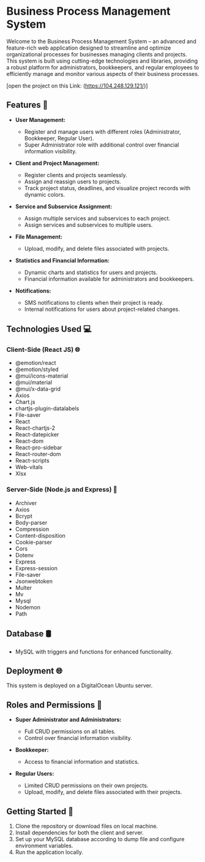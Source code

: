 # Business Process Management System

Welcome to the Business Process Management System – an advanced and feature-rich web application designed to streamline and optimize organizational processes for businesses managing clients and projects. This system is built using cutting-edge technologies and libraries, providing a robust platform for administrators, bookkeepers, and regular employees to efficiently manage and monitor various aspects of their business processes.

[open the project on this Link: (https://104.248.129.121/)] 

## Features 🚀

- **User Management:**
  - Register and manage users with different roles (Administrator, Bookkeeper, Regular User).
  - Super Administrator role with additional control over financial information visibility.
  
- **Client and Project Management:**
  - Register clients and projects seamlessly.
  - Assign and reassign users to projects.
  - Track project status, deadlines, and visualize project records with dynamic colors.
  
- **Service and Subservice Assignment:**
  - Assign multiple services and subservices to each project.
  - Assign services and subservices to multiple users.
  
- **File Management:**
  - Upload, modify, and delete files associated with projects.
  
- **Statistics and Financial Information:**
  - Dynamic charts and statistics for users and projects.
  - Financial information available for administrators and bookkeepers.
  
- **Notifications:**
  - SMS notifications to clients when their project is ready.
  - Internal notifications for users about project-related changes.
  
## Technologies Used 💻

### Client-Side (React JS) 🌐

- @emotion/react
- @emotion/styled
- @mui/icons-material
- @mui/material
- @mui/x-data-grid
- Axios
- Chart.js
- chartjs-plugin-datalabels
- File-saver
- React
- React-chartjs-2
- React-datepicker
- React-dom
- React-pro-sidebar
- React-router-dom
- React-scripts
- Web-vitals
- Xlsx

### Server-Side (Node.js and Express) 🚀

- Archiver
- Axios
- Bcrypt
- Body-parser
- Compression
- Content-disposition
- Cookie-parser
- Cors
- Dotenv
- Express
- Express-session
- File-saver
- Jsonwebtoken
- Multer
- Mv
- Mysql
- Nodemon
- Path

## Database 🛢️

- MySQL with triggers and functions for enhanced functionality.

## Deployment 🌐

This system is deployed on a DigitalOcean Ubuntu server.

## Roles and Permissions 👑

- **Super Administrator and Administrators:**
  - Full CRUD permissions on all tables.
  - Control over financial information visibility.
  
- **Bookkeeper:**
  - Access to financial information and statistics.
  
- **Regular Users:**
  - Limited CRUD permissions on their own projects.
  - Upload, modify, and delete files associated with their projects.

## Getting Started 🚀

1. Clone the repository or download files on local machine.
2. Install dependencies for both the client and server.
3. Set up your MySQL database according to dump file and configure environment variables.
4. Run the application locally.
